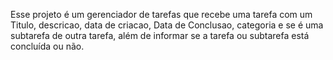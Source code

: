 Esse projeto é um gerenciador de tarefas que recebe uma tarefa com um Titulo, descricao, data de criacao, Data de Conclusao, categoria e se é uma subtarefa de outra tarefa, além de informar se a tarefa ou subtarefa está concluída ou não.
